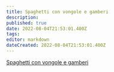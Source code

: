 ```yaml
---
title: Spaghetti con vongole e gamberi
description: 
published: true
date: 2022-08-04T21:53:01.400Z
tags: 
editor: markdown
dateCreated: 2022-08-04T21:53:01.400Z
---
```


[Spaghetti con vongole e gamberi](https://www.youtube.com/watch?v=1nFvL3o7nYI)